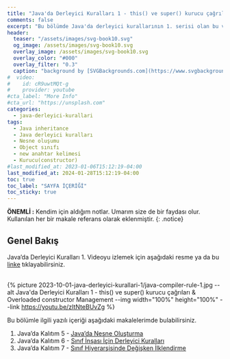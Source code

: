 ```yaml
---
title: "Java'da Derleyici Kuralları 1 - this() ve super() kurucu çağrıları & Overloaded constructor"
comments: false
excerpt: "Bu bölümde Java'da derleyici kurallarının 1. serisi olan bu videoda, java'da sınıf deklerasyonu sırasında derleyicinin bizim için arka planda yaptıklarını anlatmaya çalıştım."
header:
  teaser: "/assets/images/svg-book10.svg"
  og_image: /assets/images/svg-book10.svg
  overlay_image: /assets/images/svg-book10.svg
  overlay_color: "#000"
  overlay_filter: "0.3"
  caption: "background by [SVGBackgrounds.com](https://www.svgbackgrounds.com/)"
#  video:
#    id: cR9uwtMQt-g
#    provider: youtube
#cta_label: "More Info"
#cta_url: "https://unsplash.com"
categories:
  - java-derleyici-kurallari
tags:
  - Java inheritance
  - Java derleyici kuralları
  - Nesne oluşumu
  - Object sınıfı
  - new anahtar kelimesi
  - Kurucu(constructor)
#last_modified_at: 2023-01-06T15:12:19-04:00
last_modified_at: 2024-01-28T15:12:19-04:00
toc: true
toc_label: "SAYFA İÇERİĞİ"
toc_sticky: true
---
```


**ÖNEMLİ :** Kendim için aldığım notlar. Umarım size de bir faydası olur. Kullanılan her bir makale referans olarak eklenmiştir.
{: .notice}

## Genel Bakış
Java’da Derleyici Kuralları 1. Videoyu izlemek için aşağıdaki resme ya da bu [linke](https://youtu.be/zItNteBUvZg) tıklayabilirsiniz.

<br/>{% picture 2023-10-01-java-derleyici-kurallari-1/java-compiler-rule-1.jpg --alt Java'da Derleyici Kuralları 1 - this() ve super() kurucu çağrıları & Overloaded constructor Management --img width="100%" height="100%" --link https://youtu.be/zItNteBUvZg %}<br/>

Bu bölümle ilgili yazılı içeriği aşağıdaki makalelerimde bulabilirsiniz.

1. Java’da Kalıtım 5 - [Java’da Nesne Oluşturma](/java-kalitim-polimorfizm/Java-inheritance5/)
2. Java’da Kalıtım 6 - [Sınıf İnşası İçin Derleyici Kuralları](/java-kalitim-polimorfizm/Java-inheritance6/)
3. Java’da Kalıtım 7 - [Sınıf Hiyerarşisinde Değişken İlklendirme](/java-kalitim-polimorfizm/Java-inheritance7/)